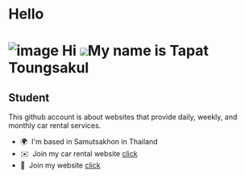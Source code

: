 # Hello
![image](https://imgur.com/SyIKoIJ.png)
Hi ![](https://user-images.githubusercontent.com/18350557/176309783-0785949b-9127-417c-8b55-ab5a4333674e.gif)My name is Tapat Toungsakul
========================================================================================================================================


Student
-------

This github account is about websites that provide daily, weekly, and monthly car rental services.

* 🌍  I'm based in Samutsakhon in Thailand
* ✉️  Join my car rental website [click](https://rodchaomahachai.github.io/)
* 🧠  Join my website [click](https://txpxt-xuto.github.io/](https://sites.google.com/sksc.ac.th/portfolio-by-auto/%E0%B8%AB%E0%B8%99%E0%B8%B2%E0%B9%81%E0%B8%A3%E0%B8%81?authuser=2))


